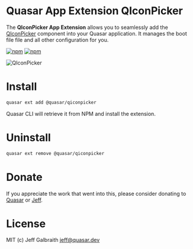 # Quasar App Extension QIconPicker

The **QIconPicker App Extension** allows you to seamlessly add the [QIconPicker](../ui) component into your Quasar application. It manages the boot file file and all other configuration for you.

[![npm](https://img.shields.io/npm/v/@quasar/quasar-app-extension-qiconpicker.svg?label=@quasar/quasar-app-extension-qiconpicker)](https://www.npmjs.com/package/quasar-app-extension-qiconpicker)
[![npm](https://img.shields.io/npm/dt/@quasar/quasar-app-extension-qiconpicker.svg)](https://www.npmjs.com/package/@quasar/quasar-app-extension-qiconpicker)

![QIconPicker](https://raw.githubusercontent.com/quasarframework/quasar-ui-qiconpicker/dev/demo/public/q-icon-picker.png)

# Install
```bash
quasar ext add @quasar/qiconpicker
```
Quasar CLI will retrieve it from NPM and install the extension.

# Uninstall
```bash
quasar ext remove @quasar/qiconpicker
```

# Donate
If you appreciate the work that went into this, please consider donating to [Quasar](https://donate.quasar.dev) or [Jeff](https://github.com/sponsors/hawkeye64).

# License
MIT (c) Jeff Galbraith <jeff@quasar.dev>

